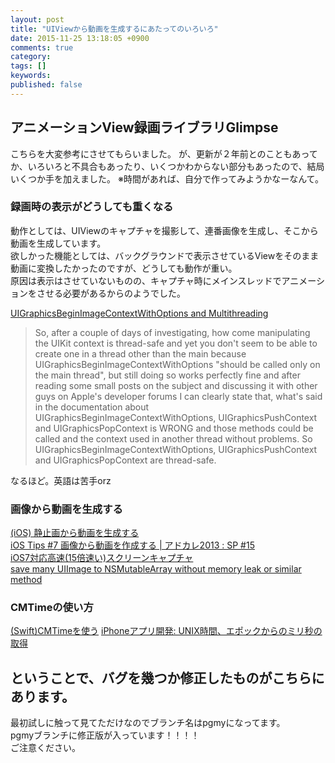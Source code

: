 ```yaml
---
layout: post
title: "UIViewから動画を生成するにあたってのいろいろ"
date: 2015-11-25 13:18:05 +0900
comments: true
category:
tags: []
keywords:
published: false
---
```



## アニメーションView録画ライブラリGlimpse
<div class="github-widget" data-repo="wess/Glimpse"></div>
こちらを大変参考にさせてもらいました。  
が、更新が２年前とのこともあってか、いろいろと不具合もあったり、いくつかわからない部分もあったので、結局いくつか手を加えました。  
※時間があれば、自分で作ってみようかなーなんて。  

### 録画時の表示がどうしても重くなる
動作としては、UIViewのキャプチャを撮影して、連番画像を生成し、そこから動画を生成しています。  
欲しかった機能としては、バックグラウンドで表示させているViewをそのまま動画に変換したかったのですが、どうしても動作が重い。  
原因は表示はさせていないものの、キャプチャ時にメインスレッドでアニメーションをさせる必要があるからのようでした。    


[UIGraphicsBeginImageContextWithOptions and Multithreading](http://stackoverflow.com/questions/10931155/uigraphicsbeginimagecontextwithoptions-and-multithreading)  

> So, after a couple of days of investigating, how come manipulating the UIKit context is thread-safe and yet you don't seem to be able to create one in a thread other than the main because UIGraphicsBeginImageContextWithOptions "should be called only on the main thread", but still doing so works perfectly fine and after reading some small posts on the subject and discussing it with other guys on Apple's developer forums I can clearly state that, what's said in the documentation about UIGraphicsBeginImageContextWithOptions, UIGraphicsPushContext and UIGraphicsPopContext is WRONG and those methods could be called and the context used in another thread without problems. So UIGraphicsBeginImageContextWithOptions, UIGraphicsPushContext and UIGraphicsPopContext are thread-safe.


なるほど。英語は苦手orz  


### 画像から動画を生成する
[(iOS) 静止画から動画を生成する](http://chicketen.blog.jp/archives/8020857.html)  
[iOS Tips #7 画像から動画を作成する | アドカレ2013 : SP #15](http://dev.classmethod.jp/smartphone/iphone/ios-tips-7-movie-from-images/)  
[iOS7対応高速(15倍速い)スクリーンキャプチャ](http://qiita.com/nasu_st/items/561d8946966015abd448)  
[save many UIImage to NSMutableArray without memory leak or similar method](http://stackoverflow.com/questions/19034555/save-many-uiimage-to-nsmutablearray-without-memory-leak-or-similar-method)

### CMTimeの使い方
[(Swift)CMTimeを使う](http://nackpan.net/blog/2015/10/15/swift-cmtime/)
[iPhoneアプリ開発: UNIX時間、エポックからのミリ秒の取得](http://ishidak.blogspot.jp/2010/05/iphone-unix.html)

## ということで、バグを幾つか修正したものがこちらにあります。
最初試しに触って見てただけなのでブランチ名はpgmyになってます。  
pgmyブランチに修正版が入っています！！！！  
ご注意ください。  

<div class="github-widget" data-repo="PGMY/Glimpse"></div>
